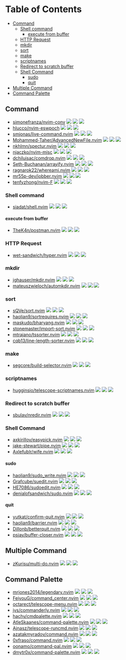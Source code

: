 # Table of Contents

<!-- toc -->

- [Command](#command)
  * [Shell command](#shell-command)
    + [execute from buffer](#execute-from-buffer)
  * [HTTP Request](#http-request)
  * [mkdir](#mkdir)
  * [sort](#sort)
  * [make](#make)
  * [scriptnames](#scriptnames)
  * [Redirect to scratch buffer](#redirect-to-scratch-buffer)
  * [Shell Command](#shell-command)
    + [sudo](#sudo)
    + [quit](#quit)
- [Multiple Command](#multiple-command)
- [Command Palette](#command-palette)

<!-- tocstop -->

## Command

- [simonefranza/nvim-conv](https://github.com/simonefranza/nvim-conv) ![](https://img.shields.io/github/stars/simonefranza/nvim-conv) ![](https://img.shields.io/github/last-commit/simonefranza/nvim-conv) ![](https://img.shields.io/github/commit-activity/y/simonefranza/nvim-conv)
- [hlucco/nvim-eswpoch](https://github.com/hlucco/nvim-eswpoch) ![](https://img.shields.io/github/stars/hlucco/nvim-eswpoch) ![](https://img.shields.io/github/last-commit/hlucco/nvim-eswpoch) ![](https://img.shields.io/github/commit-activity/y/hlucco/nvim-eswpoch)
- [smjonas/live-command.nvim](https://github.com/smjonas/live-command.nvim) ![](https://img.shields.io/github/stars/smjonas/live-command.nvim) ![](https://img.shields.io/github/last-commit/smjonas/live-command.nvim) ![](https://img.shields.io/github/commit-activity/y/smjonas/live-command.nvim)
- [Mohammed-Taher/AdvancedNewFile.nvim](https://github.com/Mohammed-Taher/AdvancedNewFile.nvim) ![](https://img.shields.io/github/stars/Mohammed-Taher/AdvancedNewFile.nvim) ![](https://img.shields.io/github/last-commit/Mohammed-Taher/AdvancedNewFile.nvim) ![](https://img.shields.io/github/commit-activity/y/Mohammed-Taher/AdvancedNewFile.nvim)
- [nkhlmn/spectur.nvim](https://github.com/nkhlmn/spectur.nvim) ![](https://img.shields.io/github/stars/nkhlmn/spectur.nvim) ![](https://img.shields.io/github/last-commit/nkhlmn/spectur.nvim) ![](https://img.shields.io/github/commit-activity/y/nkhlmn/spectur.nvim)
- [njaczko/nvim-misc](https://github.com/njaczko/nvim-misc) ![](https://img.shields.io/github/stars/njaczko/nvim-misc) ![](https://img.shields.io/github/last-commit/njaczko/nvim-misc) ![](https://img.shields.io/github/commit-activity/y/njaczko/nvim-misc)
- [dchiluisac/comdrop.nvim](https://github.com/dchiluisac/comdrop.nvim) ![](https://img.shields.io/github/stars/dchiluisac/comdrop.nvim) ![](https://img.shields.io/github/last-commit/dchiluisac/comdrop.nvim) ![](https://img.shields.io/github/commit-activity/y/dchiluisac/comdrop.nvim)
- [Seth-Buchanan/arrayify.nvim](https://github.com/Seth-Buchanan/arrayify.nvim) ![](https://img.shields.io/github/stars/Seth-Buchanan/arrayify.nvim) ![](https://img.shields.io/github/last-commit/Seth-Buchanan/arrayify.nvim) ![](https://img.shields.io/github/commit-activity/y/Seth-Buchanan/arrayify.nvim)
- [ragnarok22/whereami.nvim](https://github.com/ragnarok22/whereami.nvim) ![](https://img.shields.io/github/stars/ragnarok22/whereami.nvim) ![](https://img.shields.io/github/last-commit/ragnarok22/whereami.nvim) ![](https://img.shields.io/github/commit-activity/y/ragnarok22/whereami.nvim)
- [mr55p-dev/jobber.nvim](https://github.com/mr55p-dev/jobber.nvim) ![](https://img.shields.io/github/stars/mr55p-dev/jobber.nvim) ![](https://img.shields.io/github/last-commit/mr55p-dev/jobber.nvim) ![](https://img.shields.io/github/commit-activity/y/mr55p-dev/jobber.nvim)
- [tenfyzhong/nvim-F](https://github.com/tenfyzhong/nvim-F) ![](https://img.shields.io/github/stars/tenfyzhong/nvim-F) ![](https://img.shields.io/github/last-commit/tenfyzhong/nvim-F) ![](https://img.shields.io/github/commit-activity/y/tenfyzhong/nvim-F)

### Shell command

- [siadat/shell.nvim](https://github.com/siadat/shell.nvim) ![](https://img.shields.io/github/stars/siadat/shell.nvim) ![](https://img.shields.io/github/last-commit/siadat/shell.nvim) ![](https://img.shields.io/github/commit-activity/y/siadat/shell.nvim)

#### execute from buffer

- [TheK4n/postman.nvim](https://github.com/TheK4n/postman.nvim) ![](https://img.shields.io/github/stars/TheK4n/postman.nvim) ![](https://img.shields.io/github/last-commit/TheK4n/postman.nvim) ![](https://img.shields.io/github/commit-activity/y/TheK4n/postman.nvim)

### HTTP Request

- [wet-sandwich/hyper.nvim](https://github.com/wet-sandwich/hyper.nvim) ![](https://img.shields.io/github/stars/wet-sandwich/hyper.nvim) ![](https://img.shields.io/github/last-commit/wet-sandwich/hyper.nvim) ![](https://img.shields.io/github/commit-activity/y/wet-sandwich/hyper.nvim)

### mkdir

- [jghauser/mkdir.nvim](https://github.com/jghauser/mkdir.nvim) ![](https://img.shields.io/github/stars/jghauser/mkdir.nvim) ![](https://img.shields.io/github/last-commit/jghauser/mkdir.nvim) ![](https://img.shields.io/github/commit-activity/y/jghauser/mkdir.nvim)
- [mateuszwieloch/automkdir.nvim](https://github.com/mateuszwieloch/automkdir.nvim) ![](https://img.shields.io/github/stars/mateuszwieloch/automkdir.nvim) ![](https://img.shields.io/github/last-commit/mateuszwieloch/automkdir.nvim) ![](https://img.shields.io/github/commit-activity/y/mateuszwieloch/automkdir.nvim)

### sort

- [sQVe/sort.nvim](https://github.com/sQVe/sort.nvim) ![](https://img.shields.io/github/stars/sQVe/sort.nvim) ![](https://img.shields.io/github/last-commit/sQVe/sort.nvim) ![](https://img.shields.io/github/commit-activity/y/sQVe/sort.nvim)
- [haolian9/sortrequires.nvim](https://github.com/haolian9/sortrequires.nvim) ![](https://img.shields.io/github/stars/haolian9/sortrequires.nvim) ![](https://img.shields.io/github/last-commit/haolian9/sortrequires.nvim) ![](https://img.shields.io/github/commit-activity/y/haolian9/sortrequires.nvim)
- [maskudo/bharyang.nvim](https://github.com/maskudo/bharyang.nvim) ![](https://img.shields.io/github/stars/maskudo/bharyang.nvim) ![](https://img.shields.io/github/last-commit/maskudo/bharyang.nvim) ![](https://img.shields.io/github/commit-activity/y/maskudo/bharyang.nvim)
- [stonemaster/import-sort.nvim](https://github.com/stonemaster/import-sort.nvim) ![](https://img.shields.io/github/stars/stonemaster/import-sort.nvim) ![](https://img.shields.io/github/last-commit/stonemaster/import-sort.nvim) ![](https://img.shields.io/github/commit-activity/y/stonemaster/import-sort.nvim)
- [mtrajano/tssorter.nvim](https://github.com/mtrajano/tssorter.nvim) ![](https://img.shields.io/github/stars/mtrajano/tssorter.nvim) ![](https://img.shields.io/github/last-commit/mtrajano/tssorter.nvim) ![](https://img.shields.io/github/commit-activity/y/mtrajano/tssorter.nvim)
- [cqb13/line-length-sorter.nvim](https://github.com/cqb13/line-length-sorter.nvim) ![](https://img.shields.io/github/stars/cqb13/line-length-sorter.nvim) ![](https://img.shields.io/github/last-commit/cqb13/line-length-sorter.nvim) ![](https://img.shields.io/github/commit-activity/y/cqb13/line-length-sorter.nvim)

### make

- [segcore/build-selector.nvim](https://github.com/segcore/build-selector.nvim) ![](https://img.shields.io/github/stars/segcore/build-selector.nvim) ![](https://img.shields.io/github/last-commit/segcore/build-selector.nvim) ![](https://img.shields.io/github/commit-activity/y/segcore/build-selector.nvim)

### scriptnames

- [hugginsio/telescope-scriptnames.nvim](https://github.com/hugginsio/telescope-scriptnames.nvim) ![](https://img.shields.io/github/stars/hugginsio/telescope-scriptnames.nvim) ![](https://img.shields.io/github/last-commit/hugginsio/telescope-scriptnames.nvim) ![](https://img.shields.io/github/commit-activity/y/hugginsio/telescope-scriptnames.nvim)

### Redirect to scratch buffer

- [sbulav/nredir.nvim](https://github.com/sbulav/nredir.nvim) ![](https://img.shields.io/github/stars/sbulav/nredir.nvim) ![](https://img.shields.io/github/last-commit/sbulav/nredir.nvim) ![](https://img.shields.io/github/commit-activity/y/sbulav/nredir.nvim)

### Shell Command

- [axkirillov/easypick.nvim](https://github.com/axkirillov/easypick.nvim) ![](https://img.shields.io/github/stars/axkirillov/easypick.nvim) ![](https://img.shields.io/github/last-commit/axkirillov/easypick.nvim) ![](https://img.shields.io/github/commit-activity/y/axkirillov/easypick.nvim)
- [jake-stewart/pipe.nvim](https://github.com/jake-stewart/pipe.nvim) ![](https://img.shields.io/github/stars/jake-stewart/pipe.nvim) ![](https://img.shields.io/github/last-commit/jake-stewart/pipe.nvim) ![](https://img.shields.io/github/commit-activity/y/jake-stewart/pipe.nvim)
- [Axlefublr/wife.nvim](https://github.com/Axlefublr/wife.nvim) ![](https://img.shields.io/github/stars/Axlefublr/wife.nvim) ![](https://img.shields.io/github/last-commit/Axlefublr/wife.nvim) ![](https://img.shields.io/github/commit-activity/y/Axlefublr/wife.nvim)

#### sudo

- [haolian9/sudo_write.nvim](https://github.com/haolian9/sudo_write.nvim) ![](https://img.shields.io/github/stars/haolian9/sudo_write.nvim) ![](https://img.shields.io/github/last-commit/haolian9/sudo_write.nvim) ![](https://img.shields.io/github/commit-activity/y/haolian9/sudo_write.nvim)
- [Grafcube/suedit.nvim](https://github.com/Grafcube/suedit.nvim) ![](https://img.shields.io/github/stars/Grafcube/suedit.nvim) ![](https://img.shields.io/github/last-commit/Grafcube/suedit.nvim) ![](https://img.shields.io/github/commit-activity/y/Grafcube/suedit.nvim)
- [HE7086/sudoedit.nvim](https://github.com/HE7086/sudoedit.nvim) ![](https://img.shields.io/github/stars/HE7086/sudoedit.nvim) ![](https://img.shields.io/github/last-commit/HE7086/sudoedit.nvim) ![](https://img.shields.io/github/commit-activity/y/HE7086/sudoedit.nvim)
- [denialofsandwich/sudo.nvim](https://github.com/denialofsandwich/sudo.nvim) ![](https://img.shields.io/github/stars/denialofsandwich/sudo.nvim) ![](https://img.shields.io/github/last-commit/denialofsandwich/sudo.nvim) ![](https://img.shields.io/github/commit-activity/y/denialofsandwich/sudo.nvim)

#### quit

- [yutkat/confirm-quit.nvim](https://github.com/yutkat/confirm-quit.nvim) ![](https://img.shields.io/github/stars/yutkat/confirm-quit.nvim) ![](https://img.shields.io/github/last-commit/yutkat/confirm-quit.nvim) ![](https://img.shields.io/github/commit-activity/y/yutkat/confirm-quit.nvim)
- [haolian9/barrier.nvim](https://github.com/haolian9/barrier.nvim) ![](https://img.shields.io/github/stars/haolian9/barrier.nvim) ![](https://img.shields.io/github/last-commit/haolian9/barrier.nvim) ![](https://img.shields.io/github/commit-activity/y/haolian9/barrier.nvim)
- [Dillonb/betterquit.nvim](https://github.com/Dillonb/betterquit.nvim) ![](https://img.shields.io/github/stars/Dillonb/betterquit.nvim) ![](https://img.shields.io/github/last-commit/Dillonb/betterquit.nvim) ![](https://img.shields.io/github/commit-activity/y/Dillonb/betterquit.nvim)
- [psjay/buffer-closer.nvim](https://github.com/psjay/buffer-closer.nvim) ![](https://img.shields.io/github/stars/psjay/buffer-closer.nvim) ![](https://img.shields.io/github/last-commit/psjay/buffer-closer.nvim) ![](https://img.shields.io/github/commit-activity/y/psjay/buffer-closer.nvim)

## Multiple Command

- [zKurisu/multi-do.nvim](https://github.com/zKurisu/multi-do.nvim) ![](https://img.shields.io/github/stars/zKurisu/multi-do.nvim) ![](https://img.shields.io/github/last-commit/zKurisu/multi-do.nvim) ![](https://img.shields.io/github/commit-activity/y/zKurisu/multi-do.nvim)

## Command Palette

- [mrjones2014/legendary.nvim](https://github.com/mrjones2014/legendary.nvim) ![](https://img.shields.io/github/stars/mrjones2014/legendary.nvim) ![](https://img.shields.io/github/last-commit/mrjones2014/legendary.nvim) ![](https://img.shields.io/github/commit-activity/y/mrjones2014/legendary.nvim)
- [FeiyouG/command_center.nvim](https://github.com/FeiyouG/command_center.nvim) ![](https://img.shields.io/github/stars/FeiyouG/command_center.nvim) ![](https://img.shields.io/github/last-commit/FeiyouG/command_center.nvim) ![](https://img.shields.io/github/commit-activity/y/FeiyouG/command_center.nvim)
- [octarect/telescope-menu.nvim](https://github.com/octarect/telescope-menu.nvim) ![](https://img.shields.io/github/stars/octarect/telescope-menu.nvim) ![](https://img.shields.io/github/last-commit/octarect/telescope-menu.nvim) ![](https://img.shields.io/github/commit-activity/y/octarect/telescope-menu.nvim)
- [jvs/commanderly.nvim](https://github.com/jvs/commanderly.nvim) ![](https://img.shields.io/github/stars/jvs/commanderly.nvim) ![](https://img.shields.io/github/last-commit/jvs/commanderly.nvim) ![](https://img.shields.io/github/commit-activity/y/jvs/commanderly.nvim)
- [hachy/cmdpalette.nvim](https://github.com/hachy/cmdpalette.nvim) ![](https://img.shields.io/github/stars/hachy/cmdpalette.nvim) ![](https://img.shields.io/github/last-commit/hachy/cmdpalette.nvim) ![](https://img.shields.io/github/commit-activity/y/hachy/cmdpalette.nvim)
- [AtleSkaanes/command-palette.nvim](https://github.com/AtleSkaanes/command-palette.nvim) ![](https://img.shields.io/github/stars/AtleSkaanes/command-palette.nvim) ![](https://img.shields.io/github/last-commit/AtleSkaanes/command-palette.nvim) ![](https://img.shields.io/github/commit-activity/y/AtleSkaanes/command-palette.nvim)
- [Ajnasz/telescope-runcmd.nvim](https://github.com/Ajnasz/telescope-runcmd.nvim) ![](https://img.shields.io/github/stars/Ajnasz/telescope-runcmd.nvim) ![](https://img.shields.io/github/last-commit/Ajnasz/telescope-runcmd.nvim) ![](https://img.shields.io/github/commit-activity/y/Ajnasz/telescope-runcmd.nvim)
- [azatakmyradov/command.nvim](https://github.com/azatakmyradov/command.nvim) ![](https://img.shields.io/github/stars/azatakmyradov/command.nvim) ![](https://img.shields.io/github/last-commit/azatakmyradov/command.nvim) ![](https://img.shields.io/github/commit-activity/y/azatakmyradov/command.nvim)
- [0xfraso/command.nvim](https://github.com/0xfraso/command.nvim) ![](https://img.shields.io/github/stars/0xfraso/command.nvim) ![](https://img.shields.io/github/last-commit/0xfraso/command.nvim) ![](https://img.shields.io/github/commit-activity/y/0xfraso/command.nvim)
- [oonamo/command-pal.nvim](https://github.com/oonamo/command-pal.nvim) ![](https://img.shields.io/github/stars/oonamo/command-pal.nvim) ![](https://img.shields.io/github/last-commit/oonamo/command-pal.nvim) ![](https://img.shields.io/github/commit-activity/y/oonamo/command-pal.nvim)
- [dmytr0x/command-palette.nvim](https://github.com/dmytr0x/command-palette.nvim) ![](https://img.shields.io/github/stars/dmytr0x/command-palette.nvim) ![](https://img.shields.io/github/last-commit/dmytr0x/command-palette.nvim) ![](https://img.shields.io/github/commit-activity/y/dmytr0x/command-palette.nvim)
